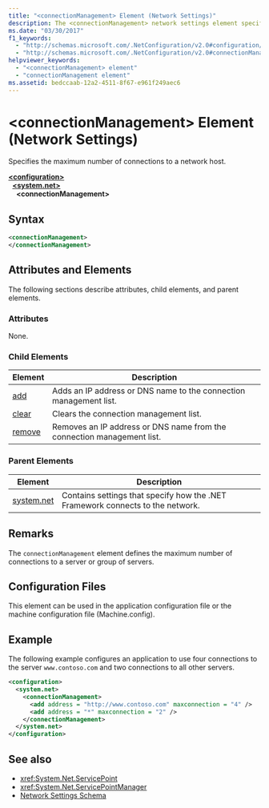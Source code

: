 ```yaml
---
title: "<connectionManagement> Element (Network Settings)"
description: The <connectionManagement> network settings element specifies the maximum number of connections to a network host in the .NET Framework.
ms.date: "03/30/2017"
f1_keywords: 
  - "http://schemas.microsoft.com/.NetConfiguration/v2.0#configuration/system.net/connectionManagement"
  - "http://schemas.microsoft.com/.NetConfiguration/v2.0#connectionManagement"
helpviewer_keywords: 
  - "<connectionManagement> element"
  - "connectionManagement element"
ms.assetid: bedccaab-12a2-4511-8f67-e961f249aec6
---
```

# \<connectionManagement> Element (Network Settings)
Specifies the maximum number of connections to a network host.  

[**\<configuration>**](../configuration-element.md)\
&nbsp;&nbsp;[**\<system.net>**](system-net-element-network-settings.md)\
&nbsp;&nbsp;&nbsp;&nbsp;**\<connectionManagement>**

## Syntax  
  
```xml  
<connectionManagement>
</connectionManagement>  
```  
  
## Attributes and Elements  
 The following sections describe attributes, child elements, and parent elements.  
  
### Attributes  
 None.  
  
### Child Elements  
  
|**Element**|**Description**|  
|-----------------|---------------------|  
|[add](add-element-for-connectionmanagement-network-settings.md)|Adds an IP address or DNS name to the connection management list.|  
|[clear](clear-element-for-connectionmanagement-network-settings.md)|Clears the connection management list.|  
|[remove](remove-element-for-connectionmanagement-network-settings.md)|Removes an IP address or DNS name from the connection management list.|  
  
### Parent Elements  
  
|**Element**|**Description**|  
|-----------------|---------------------|  
|[system.net](system-net-element-network-settings.md)|Contains settings that specify how the .NET Framework connects to the network.|  
  
## Remarks  
 The `connectionManagement` element defines the maximum number of connections to a server or group of servers.  
  
## Configuration Files  
 This element can be used in the application configuration file or the machine configuration file (Machine.config).  
  
## Example  
 The following example configures an application to use four connections to the server `www.contoso.com` and two connections to all other servers.  
  
```xml  
<configuration>  
  <system.net>  
    <connectionManagement>  
      <add address = "http://www.contoso.com" maxconnection = "4" />  
      <add address = "*" maxconnection = "2" />  
    </connectionManagement>  
  </system.net>  
</configuration>  
```  
  
## See also

- <xref:System.Net.ServicePoint>
- <xref:System.Net.ServicePointManager>
- [Network Settings Schema](index.md)
